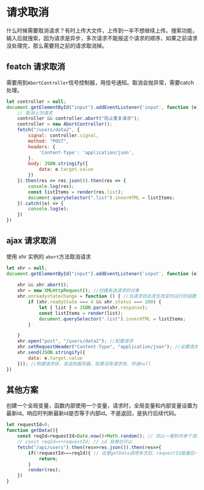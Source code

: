 # 请求取消

什么时候需要取消请求？有时上传大文件，上传到一半不想继续上传。搜索功能，输入后就搜索，因为请求是异步，多次请求不能报这个请求的顺序，如果之前请求没处理完，那么需要将之前的请求取消掉。

## featch 请求取消

需要用到`AbortController`信号控制器，用信号通知。取消会抛异常，需要catch处理。

```js
let controller = null;
document.getElementById("input").addEventListener('input', function (e) {
    // 取消上次请求
    controller && controller.abort("防止重复请求");
    controller = new AbortController();
    fetch("/users/data2", {
        signal: controller.signal,
        method: "POST",
        headers: {
            'Content-Type': 'application/json',
        },
        body: JSON.stringify({
            data: e.target.value
        })
    }).then(res => res.json()).then(res => {
        console.log(res);
        const listItems = render(res.list);
        document.querySelector(".list").innerHTML = listItems;
    }).catch((e) => {
        console.log(e);
    })
})
```

## ajax 请求取消

使用 xhr 实例的 `abort`方法取消请求

```js
let xhr = null;
document.getElementById("input").addEventListener('input', function (e) {
  
    xhr && xhr.abort();
    xhr = new XMLHttpRequest(); //创建发送请求的对象
    xhr.onreadystatechange = function () { //当请求状态发生改变时运行的函数
        if (xhr.readyState === 4 && xhr.status === 200) {
            let { list } = JSON.parse(xhr.response);
            const listItems = render(list);
            document.querySelector(".list").innerHTML = listItems;
        }

    }
    xhr.open("post", "/users/data2"); //配置请求
    xhr.setRequestHeader("Content-Type", "application/json"); //设置请求头
    xhr.send(JSON.stringify({
        data: e.target.value
    })); //构建请求体，发送到服务器，如果没有请求体，传递null
})
```

## 其他方案

创建一个全局变量，函数内部使用一个变量，请求时，全局变量和内部变量设置为最新id。响应时判断最新id是否等于内部id。不是返回，是执行后续代码。

```js
let requestId=0;
function getData(){
    const reqId=requestId=Date.now()+Math.random(); // 防止一毫秒内多个请求。造成id不唯一
    // const reqId=++requestId; // id 自增也可以
    fetch("/api/users").then(res=>res.json()).then(res=>{
        if(!requestId===reqId){ // 这里getData调用多次后，requestId是最后一次的id,只有最后一次调用reqId与之相等。
            return;
        }
        render(res);
    })
}
```

